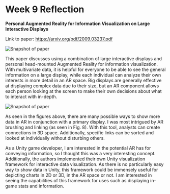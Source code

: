 # Week 9 Reflection

**Personal Augmented Reality for Information Visualization on Large Interactive Displays**

Link to paper: https://arxiv.org/pdf/2009.03237.pdf

![Snapshot of paper](https://images-wixmp-ed30a86b8c4ca887773594c2.wixmp.com/f/c936244b-b7a4-4ffd-ad31-cec38f306055/deh7q4t-71b0c60b-ca6a-43f0-9206-ba7529d5ba8d.png?token=eyJ0eXAiOiJKV1QiLCJhbGciOiJIUzI1NiJ9.eyJzdWIiOiJ1cm46YXBwOiIsImlzcyI6InVybjphcHA6Iiwib2JqIjpbW3sicGF0aCI6IlwvZlwvYzkzNjI0NGItYjdhNC00ZmZkLWFkMzEtY2VjMzhmMzA2MDU1XC9kZWg3cTR0LTcxYjBjNjBiLWNhNmEtNDNmMC05MjA2LWJhNzUyOWQ1YmE4ZC5wbmcifV1dLCJhdWQiOlsidXJuOnNlcnZpY2U6ZmlsZS5kb3dubG9hZCJdfQ.kQal_DMbmysb5wFvtdXEflI3vXGGtPEsSs2DxlRNWvg)

This paper discusses using a combination of large interactive displays and personal head-mounted Augmented Reality for information visualization. With multivariate data, it is helpful for everyone to be able to see the general information on a large display, while each individual can analyze their own interests in more detail in an AR space. Big displays are generally effective at displaying complex data due to their size, but an AR component allows each person looking at the screen to make their own decisions about what to interact with in-depth. 
                     
![Snapshot of paper](https://images-wixmp-ed30a86b8c4ca887773594c2.wixmp.com/f/c936244b-b7a4-4ffd-ad31-cec38f306055/deh7q4n-e463ba6a-5bbc-47ef-8480-71357cd96d84.png?token=eyJ0eXAiOiJKV1QiLCJhbGciOiJIUzI1NiJ9.eyJzdWIiOiJ1cm46YXBwOiIsImlzcyI6InVybjphcHA6Iiwib2JqIjpbW3sicGF0aCI6IlwvZlwvYzkzNjI0NGItYjdhNC00ZmZkLWFkMzEtY2VjMzhmMzA2MDU1XC9kZWg3cTRuLWU0NjNiYTZhLTViYmMtNDdlZi04NDgwLTcxMzU3Y2Q5NmQ4NC5wbmcifV1dLCJhdWQiOlsidXJuOnNlcnZpY2U6ZmlsZS5kb3dubG9hZCJdfQ.CHaeG2QjULLzcZ6enExMz-YZb1s306Ri143ft8VrlNU)
                     
As seen in the figures above, there are many possible ways to show more data in AR in conjunction with a primary display. I was most intrigued by AR brushing and linking (as seen in Fig. 8). With this tool, analysts can create connections in 3D space. Additionally, specific links can be sorted and looked at individually without disturbing others. 
                     
As a Unity game developer, I am interested in the potential AR has for conveying information, so I thought this was a very interesting concept. Additionally, the authors implemented their own Unity visualization framework for interactive data visualization. As there is no particularly easy way to show data in Unity, this framework could be immensely useful for depicting charts in 2D or 3D, in the AR space or not. I am interested in seeing the capabilities of this framework for uses such as displaying in-game stats and information.
